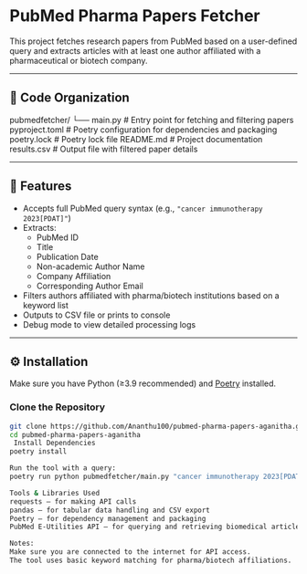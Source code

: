 # PubMed Pharma Papers Fetcher

This project fetches research papers from PubMed based on a user-defined query and extracts articles with at least one author affiliated with a pharmaceutical or biotech company.

---

## 📁 Code Organization

pubmedfetcher/
└── main.py # Entry point for fetching and filtering papers
pyproject.toml # Poetry configuration for dependencies and packaging
poetry.lock # Poetry lock file
README.md # Project documentation
results.csv # Output file with filtered paper details 

---

## 🧪 Features

- Accepts full PubMed query syntax (e.g., `"cancer immunotherapy 2023[PDAT]"`)
- Extracts:
  - PubMed ID
  - Title
  - Publication Date
  - Non-academic Author Name
  - Company Affiliation
  - Corresponding Author Email
- Filters authors affiliated with pharma/biotech institutions based on a keyword list
- Outputs to CSV file or prints to console
- Debug mode to view detailed processing logs

---

## ⚙️ Installation

Make sure you have Python (≥3.9 recommended) and [Poetry](https://python-poetry.org/) installed.

###  Clone the Repository
```bash
git clone https://github.com/Ananthu100/pubmed-pharma-papers-aganitha.git
cd pubmed-pharma-papers-aganitha
 Install Dependencies
poetry install

Run the tool with a query:
poetry run python pubmedfetcher/main.py "cancer immunotherapy 2023[PDAT]" -n 25 -f results.csv -d

Tools & Libraries Used
requests – for making API calls
pandas – for tabular data handling and CSV export
Poetry – for dependency management and packaging
PubMed E-Utilities API – for querying and retrieving biomedical articles

Notes:
Make sure you are connected to the internet for API access.
The tool uses basic keyword matching for pharma/biotech affiliations.
